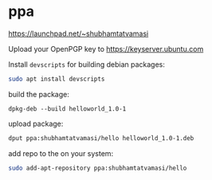 # ppa

https://launchpad.net/~shubhamtatvamasi

Upload your OpenPGP key to https://keyserver.ubuntu.com

Install `devscripts` for building debian packages:
```bash
sudo apt install devscripts
```

build the package:
```
dpkg-deb --build helloworld_1.0-1
```

upload package:
```bash
dput ppa:shubhamtatvamasi/hello helloworld_1.0-1.deb
```

add repo to the on your system:
```bash
sudo add-apt-repository ppa:shubhamtatvamasi/hello
```
